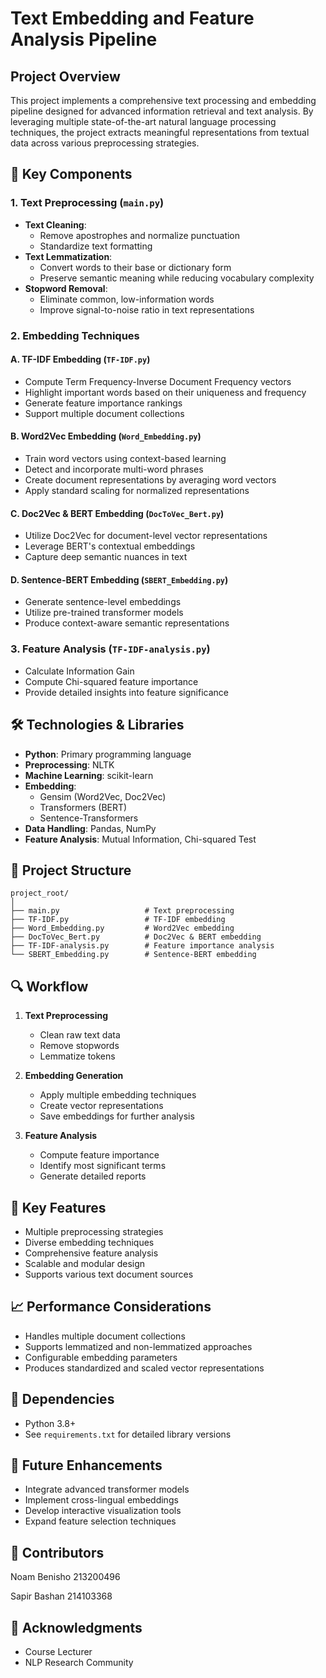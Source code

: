 # Text Embedding and Feature Analysis Pipeline

## Project Overview

This project implements a comprehensive text processing and embedding pipeline designed for advanced information retrieval and text analysis. By leveraging multiple state-of-the-art natural language processing techniques, the project extracts meaningful representations from textual data across various preprocessing strategies.

## 🚀 Key Components

### 1. Text Preprocessing (`main.py`)
- **Text Cleaning**: 
  - Remove apostrophes and normalize punctuation
  - Standardize text formatting
- **Text Lemmatization**: 
  - Convert words to their base or dictionary form
  - Preserve semantic meaning while reducing vocabulary complexity
- **Stopword Removal**: 
  - Eliminate common, low-information words
  - Improve signal-to-noise ratio in text representations

### 2. Embedding Techniques

#### A. TF-IDF Embedding (`TF-IDF.py`)
- Compute Term Frequency-Inverse Document Frequency vectors
- Highlight important words based on their uniqueness and frequency
- Generate feature importance rankings
- Support multiple document collections

#### B. Word2Vec Embedding (`Word_Embedding.py`)
- Train word vectors using context-based learning
- Detect and incorporate multi-word phrases
- Create document representations by averaging word vectors
- Apply standard scaling for normalized representations

#### C. Doc2Vec & BERT Embedding (`DocToVec_Bert.py`)
- Utilize Doc2Vec for document-level vector representations
- Leverage BERT's contextual embeddings
- Capture deep semantic nuances in text

#### D. Sentence-BERT Embedding (`SBERT_Embedding.py`)
- Generate sentence-level embeddings
- Utilize pre-trained transformer models
- Produce context-aware semantic representations

### 3. Feature Analysis (`TF-IDF-analysis.py`)
- Calculate Information Gain
- Compute Chi-squared feature importance
- Provide detailed insights into feature significance

## 🛠 Technologies & Libraries

- **Python**: Primary programming language
- **Preprocessing**: NLTK
- **Machine Learning**: scikit-learn
- **Embedding**: 
  - Gensim (Word2Vec, Doc2Vec)
  - Transformers (BERT)
  - Sentence-Transformers
- **Data Handling**: Pandas, NumPy
- **Feature Analysis**: Mutual Information, Chi-squared Test

## 📂 Project Structure

```
project_root/
│
├── main.py                   # Text preprocessing
├── TF-IDF.py                 # TF-IDF embedding
├── Word_Embedding.py         # Word2Vec embedding
├── DocToVec_Bert.py          # Doc2Vec & BERT embedding
├── TF-IDF-analysis.py        # Feature importance analysis
└── SBERT_Embedding.py        # Sentence-BERT embedding
```

## 🔍 Workflow

1. **Text Preprocessing**
   - Clean raw text data
   - Remove stopwords
   - Lemmatize tokens

2. **Embedding Generation**
   - Apply multiple embedding techniques
   - Create vector representations
   - Save embeddings for further analysis

3. **Feature Analysis**
   - Compute feature importance
   - Identify most significant terms
   - Generate detailed reports

## 🌟 Key Features

- Multiple preprocessing strategies
- Diverse embedding techniques
- Comprehensive feature analysis
- Scalable and modular design
- Supports various text document sources

## 📈 Performance Considerations

- Handles multiple document collections
- Supports lemmatized and non-lemmatized approaches
- Configurable embedding parameters
- Produces standardized and scaled vector representations

## 🔗 Dependencies

- Python 3.8+
- See `requirements.txt` for detailed library versions

## 🚧 Future Enhancements

- Integrate advanced transformer models
- Implement cross-lingual embeddings
- Develop interactive visualization tools
- Expand feature selection techniques

## 👥 Contributors

Noam Benisho 213200496

Sapir Bashan 214103368

## 🙏 Acknowledgments

- Course Lecturer
- NLP Research Community
